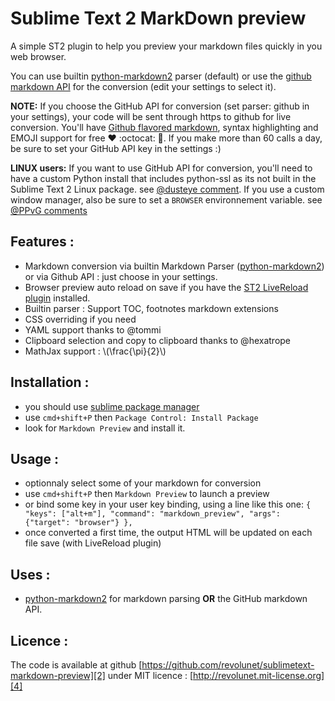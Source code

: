 Sublime Text 2 MarkDown preview
===============================

A simple ST2 plugin to help you preview your markdown files quickly in you web browser.

You can use builtin [python-markdown2][0] parser (default) or use the [github markdown API][5] for the conversion (edit your settings to select it).

**NOTE:** If you choose the GitHub API for conversion (set parser: github in your settings), your code will be sent through https to github for live conversion. You'll have [Github flavored markdown][6], syntax highlighting and EMOJI support for free :heart: :octocat: :gift:. If you make more than 60 calls a day, be sure to set your GitHub API key in the settings :)

**LINUX users:** If you want to use GitHub API for conversion, you'll need to have a custom Python install that includes python-ssl as its not built in the Sublime Text 2 Linux package. see [@dusteye comment][8]. If you use a custom window manager, also be sure to set a `BROWSER` environnement variable. see [@PPvG comments][9]

## Features :

 - Markdown conversion via builtin Markdown Parser ([python-markdown2][0]) or via Github API : just choose in your settings.
 - Browser preview auto reload on save if you have the [ST2 LiveReload plugin][7] installed.
 - Builtin parser : Support TOC, footnotes markdown extensions
 - CSS overriding if you need
 - YAML support thanks to @tommi
 - Clipboard selection and copy to clipboard thanks to @hexatrope
 - MathJax support : \\(\frac{\pi}{2}\\)

## Installation :

 - you should use [sublime package manager][3]
 - use `cmd+shift+P` then `Package Control: Install Package`
 - look for `Markdown Preview` and install it.

## Usage :

 - optionnaly select some of your markdown for conversion
 - use `cmd+shift+P` then `Markdown Preview` to launch a preview
 - or bind some key in your user key binding, using a line like this one:
   `{ "keys": ["alt+m"], "command": "markdown_preview", "args": {"target": "browser"} },`
 - once converted a first time, the output HTML will be updated on each file save (with LiveReload plugin)

## Uses :

 - [python-markdown2][0] for markdown parsing **OR** the GitHub markdown API.


## Licence :

The code is available at github [https://github.com/revolunet/sublimetext-markdown-preview][2] under MIT licence : [http://revolunet.mit-license.org][4]

 [0]: https://github.com/trentm/python-markdown2
 [2]: https://github.com/revolunet/sublimetext-markdown-preview
 [3]: http://wbond.net/sublime_packages/package_control
 [4]: http://revolunet.mit-license.org
 [5]: http://developer.github.com/v3/markdown
 [6]: http://github.github.com/github-flavored-markdown/
 [7]: https://github.com/dz0ny/LiveReload-sublimetext2
 [8]: https://github.com/revolunet/sublimetext-markdown-preview/issues/27#issuecomment-11772098
 [9]: https://github.com/revolunet/sublimetext-markdown-preview/issues/78#issuecomment-15644727
